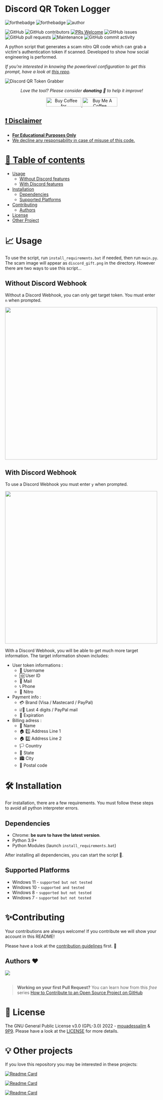 # Discord QR Token Logger

![forthebadge](https://forthebadge.com/images/badges/made-with-python.svg)
![forthebadge](http://forthebadge.com/images/badges/built-with-love.svg)
![author](https://svgshare.com/i/mg6.svg)

![GitHub](https://img.shields.io/github/license/9P9/Discord-QR-Token-Logger)
![GitHub contributors](https://img.shields.io/github/contributors/9P9/Discord-QR-Token-Logger)
[![PRs Welcome](https://img.shields.io/badge/PRs-welcome-brightgreen.svg?style=shields)](http://makeapullrequest.com)
![GitHub issues](https://img.shields.io/github/issues/9P9/Discord-QR-Token-Logger)
![GitHub pull requests](https://img.shields.io/github/issues-pr/9P9/Discord-QR-Token-Logger)
![Maintenance](https://img.shields.io/maintenance/yes/2022)
![GitHub commit activity](https://img.shields.io/github/commit-activity/m/9P9/Discord-QR-Token-Logger)

A python script that generates a scam nitro QR code which can grab a victim's authentication token if scanned. Developed to show how social engineering is performed.

*If you're interested in knowing the powerlevel configuration to get this prompt, have a look at [this repo](https://github.com/billythegoat356/pystyle).*

![Discord QR Token Grabber](https://user-images.githubusercontent.com/38190847/187040712-92f4c796-c655-47a2-abb2-7f4519d1dab7.png)

<p align="center">
<i>Love the tool? Please consider <strong>donating</strong> 💸 to help it improve!</i>
</p>

<p align="center">
<a href='https://ko-fi.com/mouadessalim' target='_blank'><img height='30' width="115" src='https://cdn.ko-fi.com/cdn/kofi3.png?v=2' alt='Buy Coffee for mouadessalim' />
</a>
<a href="https://www.buymeacoffee.com/mouadessalim" target="_blank"><img src="https://cdn.buymeacoffee.com/buttons/default-orange.png" alt="Buy Me A Coffee" height="30" width="115" style="border-radius:1px" />
</p>

## ❗ Disclaimer
- **For Educational Purposes Only**
- We decline any responsability in case of misuse of this code.

# 📖 Table of contents

- [Usage](#-usage)
  - [Without Discord features](#without-discord-webhook)
  - [With Discord features](#with-discord-webhook)
- [Installation](#-installation)
  - [Dependencies](#dependencies)
  - [Supported Platforms](#supported-platforms)
- [Contributing](#contributing)
  - [Authors](#authors-)
- [License](#-license)
- [Other Project](#-other-projects)

# 📈 Usage

To use the script, run `install_requirements.bat` if needed, then run `main.py`. The scam image will appear as `discord_gift.png` in the directory. However there are two ways to use this script...

## Without Discord Webhook

Without a Discord Webhook, you can only get target token. You must enter `n` when prompted.

<img src="https://user-images.githubusercontent.com/38190847/187074516-29a22055-96a0-40f9-9d79-8a69834ab039.png" width="500">

## With Discord Webhook

To use a Discord Webhook you must enter `y` when prompted.

<img src="https://user-images.githubusercontent.com/38190847/187074586-d5c0a8f5-c96b-45bb-ac96-42550c2f1ae4.png" width="500">

With a Discord Webhook, you will be able to get much more target information. The target information shown includes:

- User token informations :
  - 👑 Username
  - 🆔 User ID
  - 📧 Mail 
  - 📞 Phone 
  - 🤑 Nitro 
- Payment info :
  - 💳 Brand (Visa / Mastecard / PayPal)
  - ℹ/📩 Last 4 digits / PayPal mail
  - 📅 Expiration
- Billing adress :
  - 📛 Name
  - 🏠 1️⃣ Address Line 1
  - 🏠 2️⃣ Address Line 2
  - 🏳 Country
  - 🚩 State
  - 🏙 City
  - 📮 Postal code

# 🛠 Installation

For installation, there are a few requirements. You must follow these steps to avoid all python interpreter errors.

## Dependencies

- Chrome: **be sure to have the latest version**.
- Python 3.9+
- Python Modules (launch `install_requirements.bat`)

After installing all dependencies, you can start the script 🥳.

## Supported Platforms
- Windows 11 - `supported but not tested`
- Windows 10 - `supported and tested`
- Windows 8 - `supported but not tested`
- Windows 7 - `supported but not tested`

# ✨Contributing

Your contributions are always welcome! If you contribute we will show your account in this README! 

Please have a look at the [contribution guidelines](CONTRIBUTING.md) first. 🎉

## Authors ❤

<a href="https://github.com/9P9/Discord-QR-Token-Logger/graphs/contributors">
  <img src="https://contrib.rocks/image?repo=9P9/Discord-QR-Token-Logger" />
</a>
<br>
<br>

> **Working on your first Pull Request?** You can learn how from this *free* series [How to Contribute to an Open Source Project on GitHub](https://kcd.im/pull-request)

# 📝 License

The GNU General Public License v3.0 (GPL-3.0) 2022 - [mouadessalim](https://github.com/mouadessalim) & [9P9](https://github.com/9P9). Please have a look at the [LICENSE](LICENSE) for more details.

# 💡 Other projects

If you love this repository you may be interested in these projects:

[![Readme Card](https://github-readme-stats.vercel.app/api/pin/?username=mouadessalim&repo=CookedGrabber&show_owner=true)](https://github.com/mouadessalim/CookedGrabber)

[![Readme Card](https://github-readme-stats.vercel.app/api/pin/?username=9P9&repo=Website-Token-Grabber-2&show_owner=true)](https://github.com/9P9/Website-Token-Grabber-2)

[![Readme Card](https://github-readme-stats.vercel.app/api/pin/?username=the-cult-of-integral&repo=discord-raidkit&show_owner=true)](https://github.com/9P9/Website-Token-Grabber-2)

